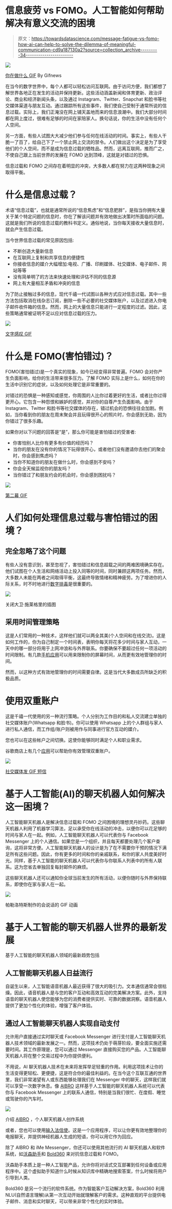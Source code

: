 # 信息疲劳 vs FOMO。人工智能如何帮助解决有意义交流的困境

> 原文：<https://towardsdatascience.com/message-fatigue-vs-fomo-how-ai-can-help-to-solve-the-dilemma-of-meaningful-communication-cd9a187130a2?source=collection_archive---------34----------------------->

![](img/a9783fbe694955fdc04f71ee46850f25.png)

[你在做什么 GIF](https://giphy.com/gifs/gifnews-P2sqgk8fykRzi) By Gifnews

在当今的数字世界中，每个人都可以轻松访问互联网。由于访问方便，我们都想了解世界各地正在发生的活动并保持更新。这些活动涵盖新闻和体育更新、政治评论、商业和经济新闻头条，以及通过 Instagram、Twitter、Snapchat 和脸书等社交媒体渠道与朋友互动。通过跟踪所有这些事件，我们使自己受制于通常所说的信息过载。实际上，我们正淹没在网上铺天盖地而来的信息浪潮中。我们大部分时间都在网上度过，很难有足够的时间在家陪家人。换句话说，你的生活中没有任何个人空间。

另一方面，有些人试图大大减少他们参与任何在线活动的时间。事实上，有些人干脆一了百了，给自己下了一个禁止网上交流的禁令。人们做出这个决定是为了享受他们的个人空间，而不是成为信息过载的牺牲品。然而，远离互联网，推而广之，不使自己跟上当前世界的发展在 FOMO 达到顶峰，这就是对错过的恐惧。

信息过载和 FOMO 之间存在着明显的冲突，大多数人都在努力在这两种现象之间取得平衡。

# 什么是信息过载？

术语“信息过载”，也就是通常所说的“信息焦虑”和“信息肥胖”，是指当你拥有大量关于某个特定问题的信息时，你在了解该问题并有效地做出决策时所面临的问题。这就是我们所说的信息过载的教科书定义。通俗地说，当你每天接收大量信息时，就会产生信息过载。

当今世界信息过载的常见原因包括:

*   不断创造大量新信息
*   在互联网上复制和共享信息的便捷性
*   你接收信息的媒介大幅增加:电视、广播、印刷媒体、社交媒体、电子邮件、网站等等
*   没有简单明了的方法来快速处理和评估不同的信息源
*   网上有大量相互矛盾和冲突的信息

为了防止接触过多的信息，现代千禧一代试图以各种方式应对信息过载。其中一些方法包括取消在线杂志订阅，删除一些不必要的社交媒体账户，以及过滤进入你电子邮件收件箱的信息。然而，网上的大量信息只能进行一定程度的过滤。因此，这些策略通常被证明不足以应对信息过载的压力。

![](img/5b0a196deb4db9788cbb3571007e7c2b.png)

[文字感叹 GIF](https://giphy.com/gifs/annoyed-sigh-texts-d47IJ7WypWP2cQV2)

# 什么是 FOMO(害怕错过)？

FOMO(害怕错过)是一个真实的现象，如今已经变得非常普遍。FOMO 会对你产生负面影响，给你的生活带来很多压力。了解 FOMO 实际上是什么，如何在你的生活中识别它的症状，以及如何处理它是非常重要的。

对错过的恐惧是一种感知或感觉，你周围的人比你过着更好的生活，或者比你过得更开心。它包含一种怨恨和嫉妒的感觉，并对你的自尊产生负面影响。由于 Instagram、Twitter 和脸书等社交媒体的存在，错过机会的恐惧往往会加剧。例如，当你看到你的朋友在周末聚会并且玩得很开心的照片时，你会感到无助，因为你错过了很多乐趣。

如果你对以下问题的回答是“是”，那么你可能是害怕错过的受害者:

*   你害怕别人比你有更多有价值的经历吗？
*   当你的朋友在没有你的情况下玩得很开心，或者他们没有邀请你去他们的聚会时，你会感到焦虑吗？
*   当你不知道你的朋友在做什么时，你会感到不安吗？
*   你会全天候监视你的朋友吗？
*   当你错过了和朋友约会的机会时，你会感到困扰吗？

![](img/81f8c953f3a009a165243397af120b5b.png)

[第二幕 GIF](https://giphy.com/gifs/secondact-jennifer-lopez-second-act-movie-g0aNyHRfj61aiiRLBN)

# 人们如何处理信息过载与害怕错过的困境？

## 完全忽略了这个问题

有些人没有意识到，甚至忽视了，害怕错过和信息超载之间的两难困境确实存在。他们试图在个人生活和网络活动上投入同等的时间，同时兼顾这两项任务。然而，大多数人未能在两者之间取得平衡，这最终导致情绪和精神疲劳。为了增进你的人际关系，时不时地进行[数字排毒](https://www.cygnussystems.com/5-useful-apps-for-your-next-digital-detox/)是很重要的。

![](img/fd7af86d5f3ee42888870fe6ba11b176.png)

关闭大卫·施莱格里的插图

## 采用时间管理策略

这是人们常用的一种技术，这样他们就可以两全其美(个人空间和在线交流)。这是如何工作的，你为自己制定一个时间表，表明你每天将花多少时间与家人互动，一天中的哪一部分将用于上网冲浪和与外界联系。你要确保不要超过任何一项活动的时间限制。有几款[手机应用](https://www.digitaltrends.com/mobile/best-apps-for-limiting-your-screen-time/)可以用来限制你的屏幕时间，从而更有效地管理你的时间。

然而，以这种方式有效地管理你的时间需要自律。这是当代大多数成员所缺乏的积极品质。

# 使用双重账户

这是千禧一代使用的另一种流行策略。个人分别为工作目的和私人交流建立单独的社交媒体账户(Whatsapp 和脸书)。你可以使用 Whatsapp 上的个人群组与家人进行私人通信，而工作组/账户则被用作与同事进行官方互动的媒介。

您也可以在这些帐户之间切换。这使你能够同时满足个人和职业需求。

谷歌商店上有几个[应用](https://play.google.com/store/apps/details?id=com.ludashi.dualspace&hl=en)可以帮助你有效管理双重账户。

![](img/25aeb1f985d01966ebd1f15bf4cc5772.png)

[社交媒体发 GIF 短信](https://giphy.com/gifs/seeso-social-media-texting-l0MYvOjkBiEB0zjTq)

# 基于人工智能(AI)的聊天机器人如何解决这一困境？

人工智能聊天机器人是解决信息过载和 FOMO 之间困境的理想灵丹妙药。这些聊天机器人利用了机器学习算法，足以承受你在线活动的冲击，以便你可以花足够的时间与家人在一起。例如，人工智能聊天机器人可以代表你与 Facebook Messenger 上的个人通信。如果您是一个组织，并且每天都要处理几个客户查询，这将非常方便。人工智能聊天机器人的设计是为了在不需要你干预的情况下满足所有这些问题。因此，你有更多的时间和你的亲戚联系，和你的家人共度美好时光。同样，基于人工智能的聊天机器人可以代表你与你联系人列表中的所有人联系。这为您省去单独回复每封邮件的麻烦。

这些聊天机器人还可以通知你全球当前发生的所有活动，以便你随时与外界保持联系，即使你在家与家人在一起。

![](img/cf7f4479f32a1a7e5e1d20df5695e329.png)

帕勒洛特斯制作的会说话的 GIF 动画

# 基于人工智能的聊天机器人世界的最新发展

基于人工智能的聊天机器人领域的最新趋势包括

## 人工智能聊天机器人日益流行

自诞生以来，人工智能语音机器人最近获得了很大的吸引力。文本通信通常会很枯燥。因此，语音机器人是与您的客户互动和高效互动的完美解决方案。此外，支持语音的聊天机器人使您能够为您的消费者提供实时、可靠的数据洞察。语音机器人提供了更加个性化的体验，增强了客户体验。

## 通过人工智能聊天机器人实现自动支付

允许用户直接通过实时聊天或 Facebook Messenger 进行支付是人工智能聊天机器人技术领域的最新发展之一。然而，这项技术仍处于萌芽阶段，要全面实施还需要时间。其工作原理是，您可以通过 Messenger 直接购买您的产品。人工智能聊天机器人将在整个交易过程中为你提供便利。

不用说，AI 聊天机器人技术在未来将发挥举足轻重的作用。利用这项技术让你的生活变得更轻松、更便捷，这是符合你的最佳利益的。在当今这个互联互通的世界里，我们非常渴望有人或东西能够处理我们在 Messenger 中的聊天，这样我们就可以享受一次数字休息。像 [AIBRO](https://aibro.co/) 这样基于人工智能的聊天机器人系统可以代表你与 Facebook Messenger 上的联系人通信，特别是当我们很忙、在度假、睡觉或驾驶你的汽车时。

![](img/3268876a608bcb544155af891de3593a.png)

介绍 [AIBRO](https://www.youtube.com/watch?v=5k02fgVp2DM) ，个人聊天机器人创作系统

或者，您也可以使用[输入法信使](https://imem.app/)。这是一个应用程序，可以让你更有效地整理你的电报聊天，并提供神经机器人生成的短语，你可以用它作为回应。

除了 AIBRO 和 iMe Messenger，你还可以使用其他流行的 AI 聊天机器人和软件系统，如[沃森助手](https://www.ibm.com/cloud/watson-assistant/)和 [Bold360](https://www.bold360.com/) 来对抗信息过载和 FOMO。

沃森助手本质上是一种人工智能产品，允许你将对话式交互部署到任何设备或应用程序中。这个虚拟助手知道什么时候从知识库中精确地搜索答案，什么时候将用户引导到人类。

Bold360 是另一个流行的软件系统。作为智能客户互动解决方案，Bold360 利用 NLU(自然语言理解)从第一次互动开始就理解客户的需求。这种直观的平台提供电子邮件、消息和实时聊天，可以带来非常个性化的实时体验。